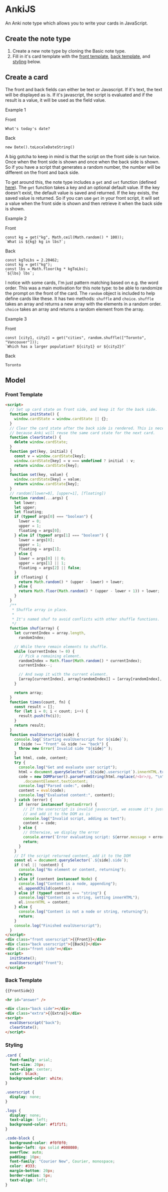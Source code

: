 # AnkiJS

An Anki note type which allows you to write your cards in JavaScript.

## Create the note type

1. Create a new note type by cloning the Basic note type.
2. Fill in it's card template with the [front template](#front-template), [back template](#back-template), and [styling](#styling) below.

## Create a card

The front and back fields can either be text or Javascript. If it's text, the text will be displayed as is. If it's javascript, the script is evaluated and if the result is a value, it will be used as the field value.

Example 1

Front

```
What's today's date?
```

Back

```
new Date().toLocaleDateString()
```

A big gotcha to keep in mind is that the script on the front side is run twice. Once when the front side is shown and once when the back side is shown. So if you have a script that generates a random number, the number will be different on the front and back side.

To get around this, the note type includes a `get` and `set` function (defined [here](model/frontTemplate.html)). The `get` function takes a key and an optional default value. If the key doesn't exist, the default value is saved and returned. If the key exists, the saved value is returned. So if you can use `get` in your front script, it will set a value when the front side is shown and then retrieve it when the back side is shown.

Example 2

Front

```
const kg = get("kg", Math.ceil(Math.random() * 100));
`What is ${kg} kg in lbs?`;
```

Back

```
const kgToLbs = 2.20462;
const kg = get("kg");
const lbs = Math.floor(kg * kgToLbs);
`${lbs} lbs`;
```

I notice with some cards, I'm just pattern matching based on e.g. the word order. This was a main motivation for this note type: to be able to randomize the prompt on the front of the card. The `random` object is included to help define cards like these. It has two methods: `shuffle` and `choice`. `shuffle` takes an array and returns a new array with the elements in a random order. `choice` takes an array and returns a random element from the array.

Example 3

Front

```
const [city1, city2] = get("cities", random.shuffle(["Toronto", "Vancouver"]));
`Which has a larger population? ${city1} or ${city2}?`
```

Back

```
Toronto
```

## Model

### Front Template

```html
<script>
  // Set up card state on front side, and keep it for the back side.
  function initState() {
    window.cardState = window.cardState || {};
  }
  // Clear the card state after the back side is rendered. This is necessary
  // because Anki will reuse the same card state for the next card.
  function clearState() {
    delete window.cardState;
  }
  function get(key, initial) {
    const v = window.cardState[key];
    window.cardState[key] = v === undefined ? initial : v;
    return window.cardState[key];
  }
  function set(key, value) {
    window.cardState[key] = value;
    return window.cardState[key];
  }
  // random([lower=0], [upper=1], [floating])
  function random(...args) {
    let lower;
    let upper;
    let floating;
    if (typeof args[0] === "boolean") {
      lower = 0;
      upper = 1;
      floating = args[0];
    } else if (typeof args[1] === "boolean") {
      lower = args[0];
      upper = 1;
      floating = args[1];
    } else {
      lower = args[0] || 0;
      upper = args[1] || 1;
      floating = args[2] || false;
    }
    if (floating) {
      return Math.random() * (upper - lower) + lower;
    } else {
      return Math.floor(Math.random() * (upper - lower + 1)) + lower;
    }
  }
  /**
   * Shuffle array in place.
   *
   * It's named shuf to avoid conflicts with other shuffle functions.
   */
  function shuf(array) {
    let currentIndex = array.length,
      randomIndex;

    // While there remain elements to shuffle.
    while (currentIndex != 0) {
      // Pick a remaining element.
      randomIndex = Math.floor(Math.random() * currentIndex);
      currentIndex--;

      // And swap it with the current element.
      [array[currentIndex], array[randomIndex]] = [array[randomIndex], array[currentIndex]];
    }

    return array;
  }
  function times(count, fn) {
    const result = [];
    for (let i = 0; i < count; i++) {
      result.push(fn(i));
    }
    return result;
  }
  function evalUserscript(side) {
    console.log(`Starting evalUserscript for ${side}`);
    if (side !== "front" && side !== "back") {
      throw new Error(`Invalid side "${side}"`);
    }
    let html, code, content;
    try {
      console.log("Get and evaluate user script");
      html = document.querySelector(`.${side}.userscript`).innerHTML.trim();
      code = new DOMParser().parseFromString(html.replace(/<br>/g, "\n"), "text/html")
        .documentElement.textContent;
      console.log("Parsed code:", code);
      content = eval(code);
      console.log("Evaluated content:", content);
    } catch (error) {
      if (error instanceof SyntaxError) {
        // If the userscript is invalid javascript, we assume it's just text
        // and add it to the DOM as is
        console.log("Invalid script, adding as text");
        content = code;
      } else {
        // Otherwise, we display the error
        console.error(`Error evaluating script: ${error.message + error.stack}`);
        return;
      }
    }
    // If the script returned content, add it to the DOM
    const el = document.querySelector(`.${side}.side`);
    if (!el || !content) {
      console.log("No element or content, returning");
      return;
    } else if (content instanceof Node) {
      console.log("Content is a node, appending");
      el.appendChild(content);
    } else if (typeof content === "string") {
      console.log("Content is a string, setting innerHTML");
      el.innerHTML = content;
    } else {
      console.log("Content is not a node or string, returning");
      return;
    }
    console.log("Finished evalUserscript");
  }
</script>
<div class="front userscript">{{Front}}</div>
<div class="back userscript">{{Back}}</div>
<div class="front side"></div>
<script>
  initState();
  evalUserscript("front");
</script>
```

### Back Template

```html
{{FrontSide}}

<hr id="answer" />

<div class="back side"></div>
<div class="extra">{{Extra}}</div>
<script>
  evalUserscript("back");
  clearState();
</script>
```

### Styling

```css
.card {
  font-family: arial;
  font-size: 20px;
  text-align: center;
  color: black;
  background-color: white;
}

.userscript {
  display: none;
}

.logs {
  display: none;
  text-align: left;
  background-color: #f1f1f1;
}

.code-block {
  background-color: #f0f0f0;
  border-left: 4px solid #008080;
  overflow: auto;
  padding: 10px;
  font-family: "Courier New", Courier, monospace;
  color: #333;
  margin-bottom: 20px;
  border-radius: 5px;
  text-align: left;
}
```
